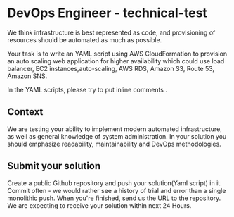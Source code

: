 # DevOps Engineer - technical-test
We think infrastructure is best represented as code, and provisioning of resources should be automated as much as possible.

Your task is to write an YAML script using AWS  CloudFormation to provision an auto scaling web application for higher availability which could use load balancer, EC2 instances,auto-scaling, AWS RDS, Amazon S3, Route 53, Amazon SNS. 

In the YAML scripts, please try to put inline comments . 


## Context
We are testing your ability to implement modern automated infrastructure, as well as general knowledge of system administration. In your solution you should emphasize readability, maintainability and DevOps methodologies.

## Submit your solution
Create a public Github repository and push your solution(Yaml script) in it. Commit often - we would rather see a history of trial and error than a single monolithic push. When you're finished, send us the URL to the repository. We are expecting to receive your solution within next 24 Hours.

